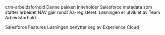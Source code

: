 crm-arbeidsforhold
Denne pakken inneholder Salesforce metadata som støtter arbeidet NAV gjør rundt Aa-registeret. Løsningen er utviklet av Team Arbeidsforhold.

Salesforce Features
Løsningen benytter seg av
Experience Cloud
